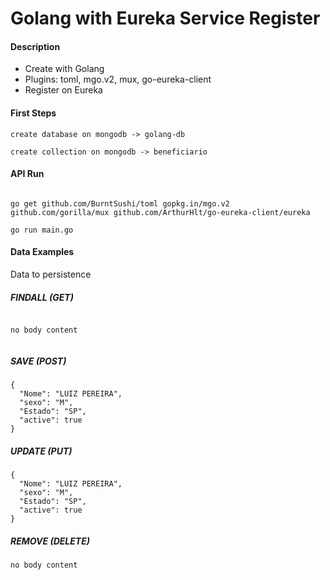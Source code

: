# Golang with Eureka Service Register

#### Description

*   Create with Golang
*   Plugins: toml, mgo.v2, mux, go-eureka-client
*	Register on Eureka 

#### First Steps

```shell
create database on mongodb -> golang-db

create collection on mongodb -> beneficiario
```

#### API Run

```shell

go get github.com/BurntSushi/toml gopkg.in/mgo.v2 github.com/gorilla/mux github.com/ArthurHlt/go-eureka-client/eureka

go run main.go

```

#### Data Examples

Data to persistence

##### FINDALL (GET)

```shell

no body content
	
```
	
##### SAVE (POST)


```shell
{
  "Nome": "LUIZ PEREIRA",
  "sexo": "M",
  "Estado": "SP",
  "active": true
}
```

##### UPDATE (PUT)


```shell
{
  "Nome": "LUIZ PEREIRA",
  "sexo": "M",
  "Estado": "SP",
  "active": true
}
```

##### REMOVE (DELETE)


```shell
no body content
```

